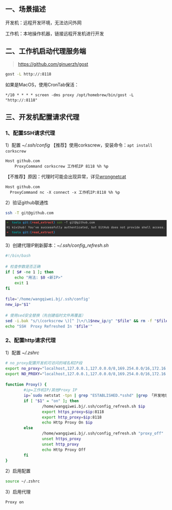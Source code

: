 ## 一、场景描述

开发机：远程开发环境，无法访问外网

工作机：本地操作机器，链接远程开发机进行开发

## 二、工作机启动代理服务端

> https://github.com/ginuerzh/gost

```bash
gost -L http://:8118
```

如果是MacOS，使用CronTab保活：

```cron
*/10 * * * * screen -dms proxy /opt/homebrew/bin/gost -L "http://:8118"
```

## 三、开发机配置请求代理

### 1、配置SSH请求代理

1）配置 *~/.ssh/config*
【推荐】使用corkscrew，安装命令：`apt install corkscrew`

```nginx
Host github.com
    ProxyCommand corkscrew 工作机IP 8118 %h %p
```

【不推荐】原因：代理时可能会出现异常，详见[wrongnetcat](https://pagekite.net/wiki/Howto/SshOverPageKite/#wrongnetcat)

```nginx
Host github.com
  ProxyCommand nc -X connect -x 工作机IP:8118 %h %p
```

2）验证github联通性

```bash
ssh -T git@github.com
```

![git ssh验证](pic/git-ssh验证.png)

3）创建代理IP刷新脚本：*~/.ssh/config_refresh.sh*

```bash
#!/bin/bash

# 检查参数是否正确
if [ $# -ne 1 ]; then
    echo "用法: $0 <新IP>"
    exit 1
fi

file='/home/wangqiwei.bj/.ssh/config'
new_ip="$1"

# 使用sed安全替换（先创建临时文件再覆盖）
sed -i.bak "s/\(corkscrew \)[^ ]\+/\1$new_ip/g" "$file" && rm -f "$file.bak"
echo "SSH  Proxy Refreshed In '$file'"
```

### 2、配置http请求代理

1）配置 *~/.zshrc*

```bash
# no_proxy配置开发机可访问的域名和IP段
export no_proxy="localhost,127.0.0.1,127.0.0.0/8,169.254.0.0/16,172.16.0.0/12,192.168.0.0/16,10.0.0.0/8"
export NO_PROXY="localhost,127.0.0.1,127.0.0.0/8,169.254.0.0/16,172.16.0.0/12,192.168.0.0/16,10.0.0.0/8"

function Proxy() {
        #ip=工作机IP/其他Proxy IP
        ip=`sudo netstat -tpn | grep "ESTABLISHED.*sshd" |grep 「开发地址」 | awk '{ print $5}' | cut -d: -f1 |sort | uniq -c |sort -n| awk '{ print $2}' | head -n 1` 
        if [ "$1" = "on" ]; then 
                /home/wangqiwei.bj/.ssh/config_refresh.sh $ip
                export https_proxy=$ip:8118 
                export http_proxy=$ip:8118 
                echo Http Proxy On $ip 
        else 
                /home/wangqiwei.bj/.ssh/config_refresh.sh "proxy_off"
                unset https_proxy 
                unset http_proxy 
                echo Http Proxy Off 
        fi 
}
```

2）启用配置

```bash
source ~/.zshrc
```

3）启用代理

```bash
Proxy on
```
